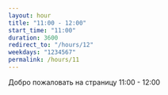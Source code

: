 ```yaml
---
layout: hour
title: "11:00 - 12:00"
start_time: "11:00"
duration: 3600
redirect_to: "/hours/12"
weekdays: "1234567"
permalink: /hours/11
---
```


<!-- Содержимое для отображения в 11:00 - 12:00 -->
<p>Добро пожаловать на страницу 11:00 - 12:00</p>
